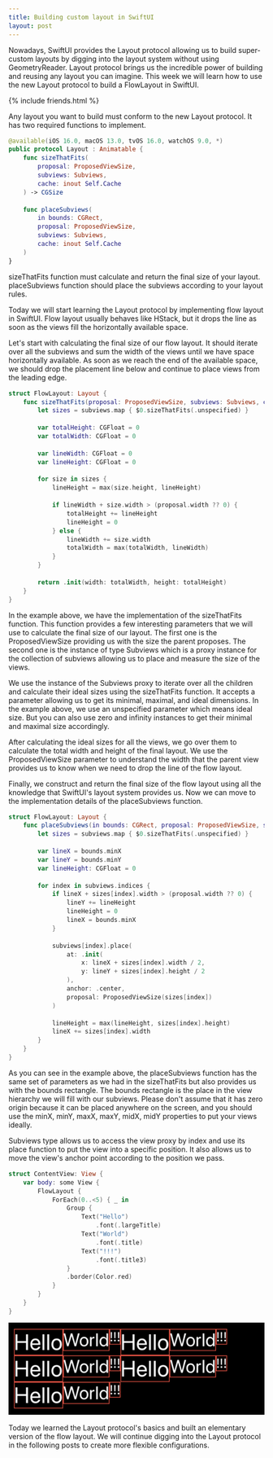 ```yaml
---
title: Building custom layout in SwiftUI
layout: post
---
```


Nowadays, SwiftUI provides the Layout protocol allowing us to build super-custom layouts by digging into the layout system without using GeometryReader. Layout protocol brings us the incredible power of building and reusing any layout you can imagine. This week we will learn how to use the new Layout protocol to build a FlowLayout in SwiftUI.

{% include friends.html %}

Any layout you want to build must conform to the new Layout protocol. It has two required functions to implement.

```swift
@available(iOS 16.0, macOS 13.0, tvOS 16.0, watchOS 9.0, *)
public protocol Layout : Animatable {
    func sizeThatFits(
        proposal: ProposedViewSize,
        subviews: Subviews,
        cache: inout Self.Cache
    ) -> CGSize
    
    func placeSubviews(
        in bounds: CGRect,
        proposal: ProposedViewSize,
        subviews: Subviews,
        cache: inout Self.Cache
    ) 
}
```

sizeThatFits function must calculate and return the final size of your layout.
placeSubviews function should place the subviews according to your layout rules.

Today we will start learning the Layout protocol by implementing flow layout in SwiftUI. Flow layout usually behaves like HStack, but it drops the line as soon as the views fill the horizontally available space.

Let's start with calculating the final size of our flow layout. It should iterate over all the subviews and sum the width of the views until we have space horizontally available. As soon as we reach the end of the available space, we should drop the placement line below and continue to place views from the leading edge.

```swift
struct FlowLayout: Layout {
    func sizeThatFits(proposal: ProposedViewSize, subviews: Subviews, cache: inout ()) -> CGSize {
        let sizes = subviews.map { $0.sizeThatFits(.unspecified) }
        
        var totalHeight: CGFloat = 0
        var totalWidth: CGFloat = 0
        
        var lineWidth: CGFloat = 0
        var lineHeight: CGFloat = 0
        
        for size in sizes {
            lineHeight = max(size.height, lineHeight)
            
            if lineWidth + size.width > (proposal.width ?? 0) {
                totalHeight += lineHeight
                lineHeight = 0
            } else {
                lineWidth += size.width
                totalWidth = max(totalWidth, lineWidth)
            }
        }
        
        return .init(width: totalWidth, height: totalHeight)
    }
}
```

In the example above, we have the implementation of the sizeThatFits function. This function provides a few interesting parameters that we will use to calculate the final size of our layout. The first one is the ProposedViewSize providing us with the size the parent proposes. The second one is the instance of type Subviews which is a proxy instance for the collection of subviews allowing us to place and measure the size of the views.

We use the instance of the Subviews proxy to iterate over all the children and calculate their ideal sizes using the sizeThatFits function. It accepts a parameter allowing us to get its minimal, maximal, and ideal dimensions. In the example above, we use an unspecified parameter which means ideal size. But you can also use zero and infinity instances to get their minimal and maximal size accordingly.

After calculating the ideal sizes for all the views, we go over them to calculate the total width and height of the final layout. We use the ProposedViewSize parameter to understand the width that the parent view provides us to know when we need to drop the line of the flow layout.

Finally, we construct and return the final size of the flow layout using all the knowledge that SwiftUI's layout system provides us. Now we can move to the implementation details of the placeSubviews function.

```swift
struct FlowLayout: Layout {
    func placeSubviews(in bounds: CGRect, proposal: ProposedViewSize, subviews: Subviews, cache: inout ()) {
        let sizes = subviews.map { $0.sizeThatFits(.unspecified) }
        
        var lineX = bounds.minX
        var lineY = bounds.minY
        var lineHeight: CGFloat = 0
        
        for index in subviews.indices {
            if lineX + sizes[index].width > (proposal.width ?? 0) {
                lineY += lineHeight
                lineHeight = 0
                lineX = bounds.minX
            }
            
            subviews[index].place(
                at: .init(
                    x: lineX + sizes[index].width / 2,
                    y: lineY + sizes[index].height / 2
                ),
                anchor: .center,
                proposal: ProposedViewSize(sizes[index])
            )
            
            lineHeight = max(lineHeight, sizes[index].height)
            lineX += sizes[index].width
        }
    }
}
```

As you can see in the example above, the placeSubviews function has the same set of parameters as we had in the sizeThatFits but also provides us with the bounds rectangle. The bounds rectangle is the place in the view hierarchy we will fill with our subviews. Please don't assume that it has zero origin because it can be placed anywhere on the screen, and you should use the minX, minY, maxX, maxY, midX, midY properties to put your views ideally.

Subviews type allows us to access the view proxy by index and use its place function to put the view into a specific position. It also allows us to move the view's anchor point according to the position we pass.

```swift
struct ContentView: View {
    var body: some View {
        FlowLayout {
            ForEach(0..<5) { _ in
                Group {
                    Text("Hello")
                        .font(.largeTitle)
                    Text("World")
                        .font(.title)
                    Text("!!!")
                        .font(.title3)
                }
                .border(Color.red)
            }
        }
    }
}
```

![flow-layout](/public/flowlayout.png)

Today we learned the Layout protocol's basics and built an elementary version of the flow layout. We will continue digging into the Layout protocol in the following posts to create more flexible configurations.
